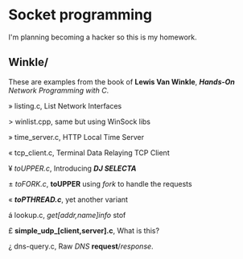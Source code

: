 # Socket programming
I'm planning becoming a hacker so this is my homework.
## Winkle/
These are examples from the book of **Lewis Van Winkle**,
***Hands-On** Network Programming with C*.

» listing.c, List Network Interfaces

\> winlist.cpp, same but using WinSock libs

» time_server.c, HTTP Local Time Server

« tcp_client.c, Terminal Data Relaying TCP Client

¥ *toUPPER.c*, Introducing ***DJ SELECTA***

± *toFORK.c*, **toUPPER** using *fork* to handle the requests

« ***toPTHREAD.c***, yet another variant

á lookup.c, *get[addr,name]info* stof

£ **simple_udp_[client,server].c**, What is this?

¿ dns-query.c, Raw *DNS* **request**/*response*.